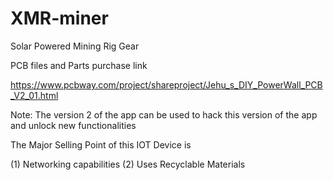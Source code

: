 # XMR-miner
Solar Powered Mining Rig Gear

PCB files and Parts purchase link

https://www.pcbway.com/project/shareproject/Jehu_s_DIY_PowerWall_PCB_V2_01.html


Note: The version 2 of the app can be used to hack this version of the app and unlock new functionalities

The Major Selling Point of this IOT Device is

(1) Networking capabilities
(2) Uses Recyclable Materials
